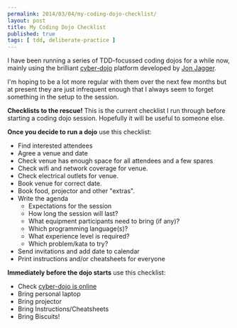 ```yaml
---
permalink: 2014/03/04/my-coding-dojo-checklist/
layout: post
title: My Coding Dojo Checklist
published: true
tags: [ tdd, deliberate-practice ]
---
```

I have been running a series of TDD-focussed coding dojos for a while now, 
mainly using the brilliant [cyber-dojo](http://www.cyber-dojo.com/) platform 
developed by [Jon Jagger](http://jonjagger.blogspot.com/p/cyber-dojo_2380.html).

I'm hoping to be a lot more regular with them over the next few months but 
at present they are just infrequent enough that I always seem to forget something 
in the setup to the session. 

**Checklists to the rescue!** This is the current checklist I run through 
before starting a coding dojo session. Hopefully it will be useful to someone 
else.

**Once you decide to run a dojo** use this checklist:

* Find interested attendees
* Agree a venue and date
* Check venue has enough space for all attendees and a few spares
* Check wifi and network coverage for venue.
* Check electrical outlets for venue.
* Book venue for correct date.
* Book food, projector and other "extras".
* Write the agenda
	- Expectations for the session
	- How long the session will last?
	- What equipment participants need to bring (if any)?
	- Which programming language(s)?
	- What experience level is required?
	- Which problem/kata to try?
* Send invitations and add date to calendar
* Print instructions and/or cheatsheets for everyone

**Immediately before the dojo starts** use this checklist:

* Check [cyber-dojo is online](http://www.cyber-dojo.com/)
* Bring personal laptop
* Bring projector
* Bring Instructions/Cheatsheets
* Bring Biscuits!





 





